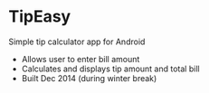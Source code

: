 # TipEasy
Simple tip calculator app for Android
* Allows user to enter bill amount
* Calculates and displays tip amount and total bill
* Built Dec 2014 (during winter break)
